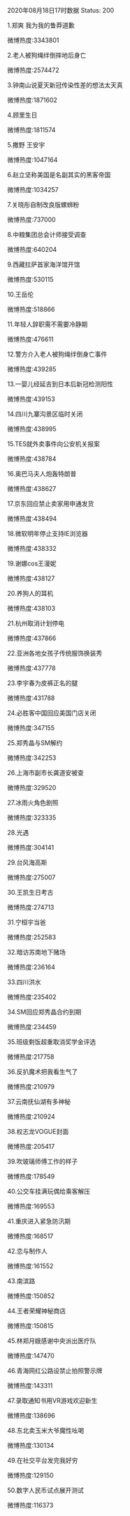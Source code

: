 2020年08月18日17时数据
Status: 200

1.郑爽 我为我的鲁莽道歉

微博热度:3343801

2.老人被狗绳绊倒摔地后身亡

微博热度:2574472

3.钟南山说夏天新冠传染性差的想法太天真

微博热度:1871602

4.顾里生日

微博热度:1811574

5.撒野 王安宇

微博热度:1047164

6.赵立坚称美国是名副其实的黑客帝国

微博热度:1034257

7.关晓彤自制改良版螺蛳粉

微博热度:737000

8.中粮集团总会计师接受调查

微博热度:640204

9.西藏拉萨首家海洋馆开馆

微博热度:530115

10.王岳伦

微博热度:518866

11.年轻人辞职需不需要冷静期

微博热度:476611

12.警方介入老人被狗绳绊倒身亡事件

微博热度:439285

13.一婴儿经延吉到日本后新冠检测阳性

微博热度:439153

14.四川九寨沟景区临时关闭

微博热度:438995

15.TES就外卖事件向公安机关报案

微博热度:438784

16.奥巴马夫人炮轰特朗普

微博热度:438627

17.京东回应禁止卖家用申通发货

微博热度:438494

18.微软明年停止支持IE浏览器

微博热度:438332

19.谢娜cos王漫妮

微博热度:438127

20.养狗人的耳机

微博热度:438103

21.杭州取消计划停电

微博热度:437866

22.亚洲各地女孩子传统服饰换装秀

微博热度:437778

23.李宇春为皮裤正名的腿

微博热度:431788

24.必胜客中国回应美国门店关闭

微博热度:347155

25.郑秀晶与SM解约

微博热度:342253

26.上海市副市长龚道安被查

微博热度:329520

27.冰雨火角色剧照

微博热度:323335

28.光遇

微博热度:304141

29.台风海高斯

微博热度:275007

30.王凯生日考古

微博热度:274713

31.宁桓宇当爸

微博热度:252583

32.暗访苏南地下赌场

微博热度:236164

33.四川洪水

微博热度:235402

34.SM回应郑秀晶合约到期

微博热度:234459

35.班级剩饭超重取消奖学金评选

微博热度:217758

36.反扒魔术把我看生气了

微博热度:210979

37.云南抚仙湖有多神秘

微博热度:210924

38.权志龙VOGUE封面

微博热度:205417

39.吹玻璃师傅工作的样子

微博热度:178549

40.公交车挂满玩偶给乘客解压

微博热度:169553

41.重庆进入紧急防汛期

微博热度:168517

42.恋与制作人

微博热度:161552

43.南滨路

微博热度:150852

44.王者荣耀神秘商店

微博热度:150815

45.林郑月娥感谢中央派出医疗队

微博热度:147470

46.青海网红公路设禁止拍照警示牌

微博热度:143311

47.录取通知书用VR游戏欢迎新生

微博热度:138696

48.东北卖玉米大爷魔性吆喝

微博热度:130134

49.在社交平台发完我好穷

微博热度:129150

50.数字人民币试点展开测试

微博热度:116373


